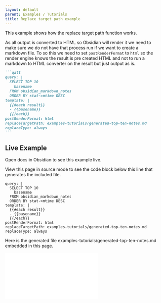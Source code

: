 ```yaml
---
layout: default
parent: Examples / Tutorials
title: Replace target path example
---
```


This example shows how the replace target path function works.

As all output is converted to HTML so Obsidian will render it we need to make sure we do not have that process run if we want to create a markdown file. To so this we need to set `postRenderFormat` to `html` so the render engine knows the result is pre created HTML and not to run a markdown to HTML converter on the result but just output as is.

````markdown
```qatt
query: |
  SELECT TOP 10
    basename
  FROM obsidian_markdown_notes
  ORDER BY stat->mtime DESC
template: |
  {{#each result}}
  - {{basename}}
  {{/each}}
postRenderFormat: html
replaceTargetPath: examples-tutorials/generated-top-ten-notes.md
replaceType: always
```
````

## Live Example

Open docs in Obsidian to see this example live.

View this page in source mode to see the code block below this line that generates the included file.

```qatt
query: |
  SELECT TOP 10
    basename
  FROM obsidian_markdown_notes
  ORDER BY stat->mtime DESC
template: |
  {{#each result}}
  - {{basename}}
  {{/each}}
postRenderFormat: html
replaceTargetPath: examples-tutorials/generated-top-ten-notes.md
replaceType: always
```

Here is the generated file examples-tutorials/generated-top-ten-notes.md embedded in this page.

![generated-top-ten-notes](generated-top-ten-notes.md)

